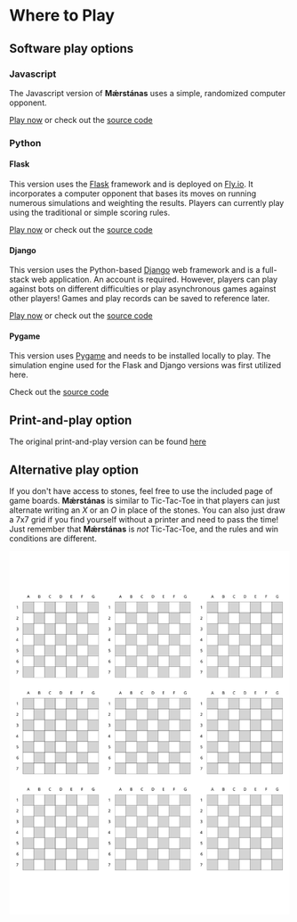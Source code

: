# Where to Play

## Software play options

### Javascript

The Javascript version of **Mǽrstánas** uses a simple, randomized computer opponent.

[Play now](https://jaerrib.codeberg.page/maerstanas_js/) or check out the [source code](https://codeberg.org/jaerrib/maerstanas_js)

### Python

#### Flask

This version uses the [Flask](https://flask.palletsprojects.com/en/3.0.x/) framework and is deployed on [Fly.io](https://fly.io/). It incorporates a computer opponent that bases its moves on running numerous simulations and weighting the results. Players can currently play using the traditional or simple scoring rules. 

[Play now](https://maerstanas-python.fly.dev/) or check out the [source code](https://codeberg.org/jaerrib/maerstanas_python)

#### Django

This version uses the Python-based [Django](https://www.djangoproject.com/) web framework and is a full-stack web application. An account is required. However, players can play against bots on different difficulties or play asynchronous games against other players! Games and play records can be saved to reference later.  

[Play now](https://maerstanas.fly.dev/) or check out the [source code](https://codeberg.org/jaerrib/maerstanas_python)

#### Pygame

This version uses [Pygame](https://www.pygame.org/) and needs to be installed locally to play. The simulation engine used for the Flask and Django versions was first utilized here.  

Check out the [source code](https://codeberg.org/jaerrib/maerstanas_python/src/branch/pygame)

## Print-and-play option

The original print-and-play version can be found [here](https://codeberg.org/jaerrib/maerstanas/releases)

## Alternative play option

If you don't have access to stones, feel free to use the included page of game boards. **Mǽrstánas** is similar to Tic-Tac-Toe in that players can just alternate writing an *X* or an *O* in place of the stones. You can also just draw a 7x7 grid if you find yourself without a printer and need to pass the time! Just remember that **Mǽrstánas** is *not* Tic-Tac-Toe, and the rules and win conditions are different.

<img src="../images/mini-boards.svg" alt="image of several small boards" width="800" border-effect="line"/>
